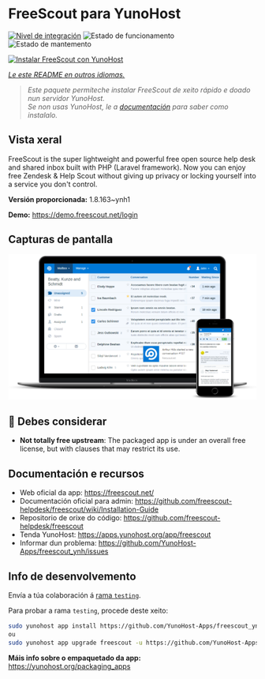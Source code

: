 <!--
NOTA: Este README foi creado automáticamente por <https://github.com/YunoHost/apps/tree/master/tools/readme_generator>
NON debe editarse manualmente.
-->

# FreeScout para YunoHost

[![Nivel de integración](https://apps.yunohost.org/badge/integration/freescout)](https://ci-apps.yunohost.org/ci/apps/freescout/)
![Estado de funcionamento](https://apps.yunohost.org/badge/state/freescout)
![Estado de mantemento](https://apps.yunohost.org/badge/maintained/freescout)

[![Instalar FreeScout con YunoHost](https://install-app.yunohost.org/install-with-yunohost.svg)](https://install-app.yunohost.org/?app=freescout)

*[Le este README en outros idiomas.](./ALL_README.md)*

> *Este paquete permíteche instalar FreeScout de xeito rápido e doado nun servidor YunoHost.*  
> *Se non usas YunoHost, le a [documentación](https://yunohost.org/install) para saber como instalalo.*

## Vista xeral

FreeScout is the super lightweight and powerful free open source help desk and shared inbox built with PHP (Laravel framework). Now you can enjoy free Zendesk & Help Scout without giving up privacy or locking yourself into a service you don't control.

**Versión proporcionada:** 1.8.163~ynh1

**Demo:** <https://demo.freescout.net/login>

## Capturas de pantalla

![Captura de pantalla de FreeScout](./doc/screenshots/screenshot.png)

## :red_circle: Debes considerar

- **Not totally free upstream**: The packaged app is under an overall free license, but with clauses that may restrict its use.

## Documentación e recursos

- Web oficial da app: <https://freescout.net/>
- Documentación oficial para admin: <https://github.com/freescout-helpdesk/freescout/wiki/Installation-Guide>
- Repositorio de orixe do código: <https://github.com/freescout-helpdesk/freescout>
- Tenda YunoHost: <https://apps.yunohost.org/app/freescout>
- Informar dun problema: <https://github.com/YunoHost-Apps/freescout_ynh/issues>

## Info de desenvolvemento

Envía a túa colaboración á [rama `testing`](https://github.com/YunoHost-Apps/freescout_ynh/tree/testing).

Para probar a rama `testing`, procede deste xeito:

```bash
sudo yunohost app install https://github.com/YunoHost-Apps/freescout_ynh/tree/testing --debug
ou
sudo yunohost app upgrade freescout -u https://github.com/YunoHost-Apps/freescout_ynh/tree/testing --debug
```

**Máis info sobre o empaquetado da app:** <https://yunohost.org/packaging_apps>
